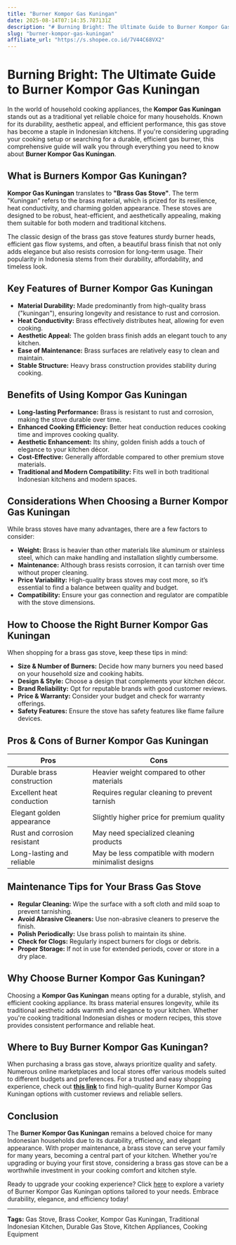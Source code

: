 ```yaml
---
title: "Burner Kompor Gas Kuningan"
date: 2025-08-14T07:14:35.787131Z
description: "# Burning Bright: The Ultimate Guide to Burner Kompor Gas Kuningan..."
slug: "burner-kompor-gas-kuningan"
affiliate_url: "https://s.shopee.co.id/7V44C68VX2"
---
```

# Burning Bright: The Ultimate Guide to Burner Kompor Gas Kuningan

In the world of household cooking appliances, the **Kompor Gas Kuningan** stands out as a traditional yet reliable choice for many households. Known for its durability, aesthetic appeal, and efficient performance, this gas stove has become a staple in Indonesian kitchens. If you're considering upgrading your cooking setup or searching for a durable, efficient gas burner, this comprehensive guide will walk you through everything you need to know about **Burner Kompor Gas Kuningan**.

## What is Burners Kompor Gas Kuningan?

**Kompor Gas Kuningan** translates to **"Brass Gas Stove"**. The term "Kuningan" refers to the brass material, which is prized for its resilience, heat conductivity, and charming golden appearance. These stoves are designed to be robust, heat-efficient, and aesthetically appealing, making them suitable for both modern and traditional kitchens.

The classic design of the brass gas stove features sturdy burner heads, efficient gas flow systems, and often, a beautiful brass finish that not only adds elegance but also resists corrosion for long-term usage. Their popularity in Indonesia stems from their durability, affordability, and timeless look.

## Key Features of Burner Kompor Gas Kuningan

- **Material Durability:** Made predominantly from high-quality brass ("kuningan"), ensuring longevity and resistance to rust and corrosion.
- **Heat Conductivity:** Brass effectively distributes heat, allowing for even cooking.
- **Aesthetic Appeal:** The golden brass finish adds an elegant touch to any kitchen.
- **Ease of Maintenance:** Brass surfaces are relatively easy to clean and maintain.
- **Stable Structure:** Heavy brass construction provides stability during cooking.

## Benefits of Using Kompor Gas Kuningan

- **Long-lasting Performance:** Brass is resistant to rust and corrosion, making the stove durable over time.
- **Enhanced Cooking Efficiency:** Better heat conduction reduces cooking time and improves cooking quality.
- **Aesthetic Enhancement:** Its shiny, golden finish adds a touch of elegance to your kitchen décor.
- **Cost-Effective:** Generally affordable compared to other premium stove materials.
- **Traditional and Modern Compatibility:** Fits well in both traditional Indonesian kitchens and modern spaces.

## Considerations When Choosing a Burner Kompor Gas Kuningan

While brass stoves have many advantages, there are a few factors to consider:

- **Weight:** Brass is heavier than other materials like aluminum or stainless steel, which can make handling and installation slightly cumbersome.
- **Maintenance:** Although brass resists corrosion, it can tarnish over time without proper cleaning.
- **Price Variability:** High-quality brass stoves may cost more, so it’s essential to find a balance between quality and budget.
- **Compatibility:** Ensure your gas connection and regulator are compatible with the stove dimensions.

## How to Choose the Right Burner Kompor Gas Kuningan

When shopping for a brass gas stove, keep these tips in mind:

- **Size & Number of Burners:** Decide how many burners you need based on your household size and cooking habits.
- **Design & Style:** Choose a design that complements your kitchen décor.
- **Brand Reliability:** Opt for reputable brands with good customer reviews.
- **Price & Warranty:** Consider your budget and check for warranty offerings.
- **Safety Features:** Ensure the stove has safety features like flame failure devices.

## Pros & Cons of Burner Kompor Gas Kuningan

| Pros                                     | Cons                                         |
|------------------------------------------|----------------------------------------------|
| Durable brass construction             | Heavier weight compared to other materials   |
| Excellent heat conduction              | Requires regular cleaning to prevent tarnish|
| Elegant golden appearance               | Slightly higher price for premium quality  |
| Rust and corrosion resistant           | May need specialized cleaning products    |
| Long-lasting and reliable             | May be less compatible with modern minimalist designs|

## Maintenance Tips for Your Brass Gas Stove

- **Regular Cleaning:** Wipe the surface with a soft cloth and mild soap to prevent tarnishing.
- **Avoid Abrasive Cleaners:** Use non-abrasive cleaners to preserve the finish.
- **Polish Periodically:** Use brass polish to maintain its shine.
- **Check for Clogs:** Regularly inspect burners for clogs or debris.
- **Proper Storage:** If not in use for extended periods, cover or store in a dry place.

## Why Choose Burner Kompor Gas Kuningan?

Choosing a **Kompor Gas Kuningan** means opting for a durable, stylish, and efficient cooking appliance. Its brass material ensures longevity, while its traditional aesthetic adds warmth and elegance to your kitchen. Whether you're cooking traditional Indonesian dishes or modern recipes, this stove provides consistent performance and reliable heat.

## Where to Buy Burner Kompor Gas Kuningan?

When purchasing a brass gas stove, always prioritize quality and safety. Numerous online marketplaces and local stores offer various models suited to different budgets and preferences. For a trusted and easy shopping experience, check out **[this link](https://s.shopee.co.id/7V44C68VX2)** to find high-quality Burner Kompor Gas Kuningan options with customer reviews and reliable sellers.

## Conclusion

The **Burner Kompor Gas Kuningan** remains a beloved choice for many Indonesian households due to its durability, efficiency, and elegant appearance. With proper maintenance, a brass stove can serve your family for many years, becoming a central part of your kitchen. Whether you're upgrading or buying your first stove, considering a brass gas stove can be a worthwhile investment in your cooking comfort and kitchen style.

Ready to upgrade your cooking experience? Click [here](https://s.shopee.co.id/7V44C68VX2) to explore a variety of Burner Kompor Gas Kuningan options tailored to your needs. Embrace durability, elegance, and efficiency today!

---

**Tags:** Gas Stove, Brass Cooker, Kompor Gas Kuningan, Traditional Indonesian Kitchen, Durable Gas Stove, Kitchen Appliances, Cooking Equipment